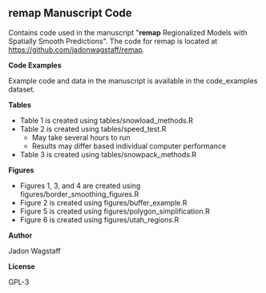 ## **remap** Manuscript Code

Contains code used in the manuscript "**remap** Regionalized Models with 
Spatially Smooth Predictions". The code for remap is located at
https://github.com/jadonwagstaff/remap.

**Code Examples**

Example code and data in the manuscript is available in the code_examples dataset.

**Tables**

* Table 1 is created using tables/snowload_methods.R
* Table 2 is created using tables/speed_test.R
    * May take several hours to run
    * Results may differ based individual computer performance
* Table 3 is created using tables/snowpack_methods.R

**Figures**

* Figures 1, 3, and 4 are created using figures/border_smoothing_figures.R
* Figure 2 is created using figures/buffer_example.R
* Figure 5 is created using figures/polygon_simplification.R
* Figure 6 is created using figures/utah_regions.R

**Author**

Jadon Wagstaff

**License**

GPL-3
